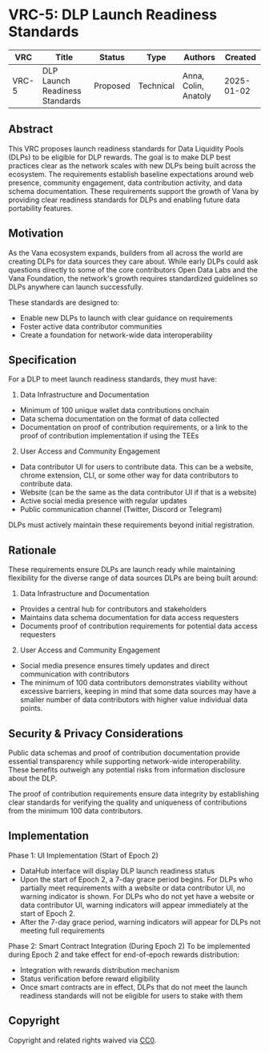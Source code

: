 # VRC-5: DLP Launch Readiness Standards

| VRC   | Title                            | Status | Type      | Authors              | Created    |
|-------|----------------------------------|--------|-----------|---------------------|------------|
| VRC-5 | DLP Launch Readiness Standards | Proposed  | Technical | Anna, Colin, Anatoly  | 2025-01-02 |


## Abstract

This VRC proposes launch readiness standards for Data Liquidity Pools (DLPs) to be eligible for DLP rewards. The goal is to make DLP best practices clear as the network scales with new DLPs being built across the ecosystem. The requirements establish baseline expectations around web presence, community engagement, data contribution activity, and data schema documentation. These requirements support the growth of Vana by providing clear readiness standards for DLPs and enabling future data portability features.

## Motivation

As the Vana ecosystem expands, builders from all across the world are creating DLPs for data sources they care about. While early DLPs could ask questions directly to some of the core contributors Open Data Labs and the Vana Foundation, the network's growth requires standardized guidelines so DLPs anywhere can launch successfully. 

These standards are designed to:
- Enable new DLPs to launch with clear guidance on requirements
- Foster active data contributor communities
- Create a foundation for network-wide data interoperability

## Specification

For a DLP to meet launch readiness standards, they must have: 

1. Data Infrastructure and Documentation
- Minimum of 100 unique wallet data contributions onchain
- Data schema documentation on the format of data collected
- Documentation on proof of contribution requirements, or a link to the proof of contribution implementation if using the TEEs

2. User Access and Community Engagement
- Data contributor UI for users to contribute data. This can be a website, chrome extension, CLI, or some other way for data contributors to contribute data. 
- Website (can be the same as the data contributor UI if that is a website)
- Active social media presence with regular updates
- Public communication channel (Twitter, Discord or Telegram)

DLPs must actively maintain these requirements beyond initial registration.

## Rationale

These requirements ensure DLPs are launch ready while maintaining flexibility for the diverse range of data sources DLPs are being built around:
1. Data Infrastructure and Documentation
- Provides a central hub for contributors and stakeholders
- Maintains data schema documentation for data access requesters
- Documents proof of contribution requirements for potential data access requesters

2. User Access and Community Engagement
- Social media presence ensures timely updates and direct communication with contributors
- The minimum of 100 data contributors demonstrates viability without excessive barriers, keeping in mind that some data sources may have a smaller number of data contributors with higher value individual data points. 

## Security & Privacy Considerations

Public data schemas and proof of contribution documentation provide essential transparency while supporting network-wide interoperability. These benefits outweigh any potential risks from information disclosure about the DLP.

The proof of contribution requirements ensure data integrity by establishing clear standards for verifying the quality and uniqueness of contributions from the minimum 100 data contributors.

## Implementation

Phase 1: UI Implementation (Start of Epoch 2)
- DataHub interface will display DLP launch readiness status
- Upon the start of Epoch 2, a 7-day grace period begins. For DLPs who partially meet requirements with a website or data contributor UI, no warning indicator is shown. For DLPs who do not yet have a website or data contributor UI, warning indicators will appear immediately at the start of Epoch 2.
- After the 7-day grace period, warning indicators will appear for DLPs not meeting full requirements

Phase 2: Smart Contract Integration (During Epoch 2)
To be implemented during Epoch 2 and take effect for end-of-epoch rewards distribution:
- Integration with rewards distribution mechanism
- Status verification before reward eligibility
- Once smart contracts are in effect, DLPs that do not meet the launch readiness standards will not be eligible for users to stake with them

## Copyright

Copyright and related rights waived via [CC0](https://creativecommons.org/publicdomain/zero/1.0/).
